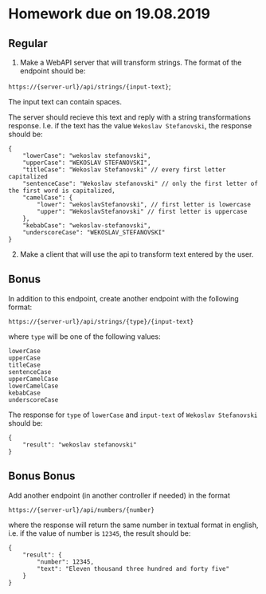 # Homework due on 19.08.2019

## Regular

1. Make a WebAPI server that will transform strings. The format of the endpoint should be:

`https://{server-url}/api/strings/{input-text}`;

The input text can contain spaces.  

The server should recieve this text and reply with a string transformations response. I.e. if the text has the value `Wekoslav Stefanovski`, the response should be:

```
{
	"lowerCase": "wekoslav stefanovski",
	"upperCase": "WEKOSLAV STEFANOVSKI",
	"titleCase": "Wekoslav Stefanovski" // every first letter capitalized
	"sentenceCase": "Wekoslav stefanovski" // only the first letter of the first word is capitalized,
	"camelCase": {
		"lower": "wekoslavStefanovski", // first letter is lowercase
		"upper": "WekoslavStefanovski" // first letter is uppercase
	},
	"kebabCase": "wekoslav-stefanovski",
	"underscoreCase": "WEKOSLAV_STEFANOVSKI"
}
```

2. Make a client that will use the api to transform text entered by the user.

## Bonus

In addition to this endpoint, create another endpoint with the following format: 

`https://{server-url}/api/strings/{type}/{input-text}`

where `type` will be one of the following values:

```
lowerCase
upperCase
titleCase
sentenceCase
upperCamelCase
lowerCamelCase
kebabCase
underscoreCase
```

The response for `type` of `lowerCase` and `input-text` of `Wekoslav Stefanovski` should be:

```
{
    "result": "wekoslav stefanovski"
}
```

## Bonus Bonus

Add another endpoint (in another controller if needed) in the format  

`https://{server-url}/api/numbers/{number}`

where the response will return the same number in textual format in english, i.e. if the value of number is `12345`, the result should be:

```
{
    "result": {
        "number": 12345,
        "text": "Eleven thousand three hundred and forty five"
    }
}
```

